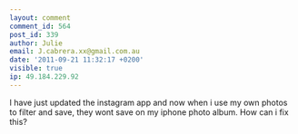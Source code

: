 ```yaml
---
layout: comment
comment_id: 564
post_id: 339
author: Julie
email: J.cabrera.xx@gmail.com.au
date: '2011-09-21 11:32:17 +0200'
visible: true
ip: 49.184.229.92
---
```

I have just updated the instagram app and now when i use my own photos to filter and save, they wont save on my iphone photo album. How can i fix this?
